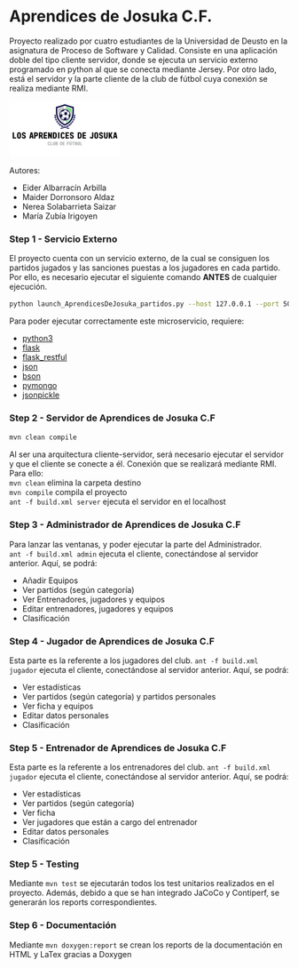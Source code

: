 # Aprendices de Josuka C.F.

Proyecto realizado por cuatro estudiantes de la Universidad de Deusto en la asignatura de Proceso de Software y Calidad. 
Consiste en una aplicación doble del tipo cliente servidor, donde se ejecuta un servicio externo programado en python al que se conecta mediante Jersey. 
Por otro lado, está el servidor y la parte cliente de la club de fútbol cuya conexión se realiza mediante RMI.

![](./src/main/resources/logo.png)

Autores: 
- Eider Albarracín Arbilla
- Maider Dorronsoro Aldaz
- Nerea Solabarrieta Saizar
- María Zubía Irigoyen

### Step 1 - Servicio Externo

El proyecto cuenta con un servicio externo, de la cual se consiguen los partidos jugados y las sanciones puestas a los jugadores en cada partido. Por ello, es necesario ejecutar el siguiente comando **ANTES** de cualquier ejecución.

```bash 
python launch_AprendicesDeJosuka_partidos.py --host 127.0.0.1 --port 5000 
```

Para poder ejecutar correctamente este microservicio, requiere:
* [python3](https://www.python.org/downloads/)
* [flask](https://flask.palletsprojects.com/en/1.1.x/installation/)
* [flask_restful](https://flask-restful.readthedocs.io/en/latest/)
* [json](https://www.npmjs.com/package/json)
* [bson](https://pypi.org/project/bson/)
* [pymongo](https://pypi.org/project/pymongo/)
* [jsonpickle](https://pypi.org/project/jsonpickle/)

### Step 2 - Servidor de Aprendices de Josuka C.F

```bash 
mvn clean compile
```

Al ser una arquitectura cliente-servidor, será necesario ejecutar el servidor y que el cliente se conecte a él. Conexión que se realizará mediante RMI.
Para ello:  
`mvn clean` elimina la carpeta destino  
`mvn compile` compila el proyecto  
`ant -f build.xml server` ejecuta el servidor en el localhost  

### Step 3 - Administrador de Aprendices de Josuka C.F

Para lanzar las ventanas, y poder ejecutar la parte del Administrador.  
`ant -f build.xml admin` ejecuta el cliente, conectándose al servidor anterior.
Aquí, se podrá:
- Añadir Equipos
- Ver partidos (según categoría)
- Ver Entrenadores, jugadores y equipos
- Editar entrenadores, jugadores y equipos
- Clasificación

### Step 4 - Jugador de Aprendices de Josuka C.F

Esta parte es la referente a los jugadores del club. 
`ant -f build.xml jugador` ejecuta el cliente, conectándose al servidor anterior.
Aquí, se podrá:
- Ver estadísticas
- Ver partidos (según categoría) y partidos personales
- Ver ficha y equipos
- Editar datos personales
- Clasificación

### Step 5 - Entrenador de Aprendices de Josuka C.F

Esta parte es la referente a los entrenadores del club. 
`ant -f build.xml jugador` ejecuta el cliente, conectándose al servidor anterior.
Aquí, se podrá:
- Ver estadísticas
- Ver partidos (según categoría)
- Ver ficha
- Ver jugadores que están a cargo del entrenador
- Editar datos personales
- Clasificación

### Step 5 - Testing

Mediante `mvn test` se ejecutarán todos los test unitarios realizados en el proyecto. Además, debido a que se han integrado JaCoCo y Contiperf, se generarán los reports correspondientes. 

### Step 6 - Documentación

Mediante `mvn doxygen:report` se crean los reports de la documentación en HTML y LaTex gracias a Doxygen

